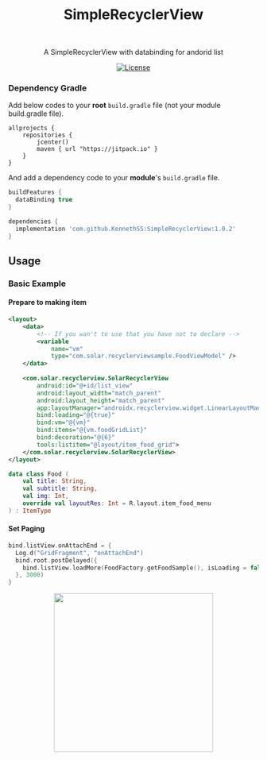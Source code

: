 <h1 align="center">SimpleRecyclerView</h1></br>

<p align="center">
A SimpleRecyclerView with databinding for andorid list
</p>

<p align="center">
  <a href="https://opensource.org/licenses/Apache-2.0"><img alt="License" src="https://img.shields.io/badge/License-Apache%202.0-blue.svg"/></a>
</p>

### Dependency Gradle 
Add below codes to your **root** `build.gradle` file (not your module build.gradle file).
```
allprojects {
    repositories {
        jcenter()
        maven { url "https://jitpack.io" }
    }
}
```

And add a dependency code to your **module**'s `build.gradle` file.
```gradle
buildFeatures {
  dataBinding true
}
```

```gradle
dependencies {
  implementation 'com.github.KennethSS:SimpleRecyclerView:1.0.2'
}
```


## Usage
### Basic Example

#### Prepare to making item
```xml
<layout>    
    <data>
        <!-- If you wan't to use that you have not to declare -->
        <variable
            name="vm"
            type="com.solar.recyclerviewsample.FoodViewModel" />
    </data>
  
    <com.solar.recyclerview.SolarRecyclerView
        android:id="@+id/list_view"
        android:layout_width="match_parent"
        android:layout_height="match_parent"
        app:layoutManager="androidx.recyclerview.widget.LinearLayoutManager"
        bind:loading="@{true}"
        bind:vm="@{vm}"
        bind:items="@{vm.foodGridList}"
        bind:decoration="@{6}"
        tools:listitem="@layout/item_food_grid">
    </com.solar.recyclerview.SolarRecyclerView>
</layout>
```

```kotlin
data class Food (
    val title: String,
    val subtitle: String,
    val img: Int,
    override val layoutRes: Int = R.layout.item_food_menu
) : ItemType
```

#### Set Paging
```kotlin
bind.listView.onAttachEnd = {
  Log.d("GridFragment", "onAttachEnd")
  bind.root.postDelayed({
    bind.listView.loadMore(FoodFactory.getFoodSample(), isLoading = false)
  }, 3000)
}
```

<p align="center">
  <img width="320" src="https://user-images.githubusercontent.com/39362939/95305625-32dd3400-08c1-11eb-88b3-92be623a5aca.gif">
</p>
